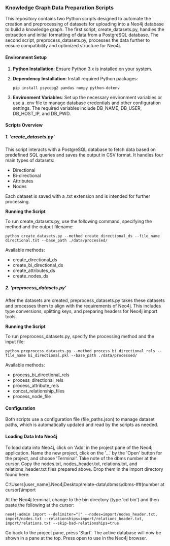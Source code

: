 ### **Knowledge Graph Data Preparation Scripts**

This repository contains two Python scripts designed to automate the creation and preprocessing of datasets for
uploading into a Neo4j database to build a knowledge graph. The first script, create_datasets.py, handles the
extraction and initial formatting of data from a PostgreSQL database. The second script, preprocess_datasets.py,
processes the data further to ensure compatibility and optimized structure for Neo4j.

#### **Environment Setup**

1. **Python Installation**: Ensure Python 3.x is installed on your system.
2. **Dependency Installation**: Install required Python packages:

    ```pip install psycopg2 pandas numpy python-dotenv```
3. **Environment Variables**: Set up the necessary environment variables or use a .env file to manage database credentials 
and other configuration settings. The required variables include DB_NAME, DB_USER, DB_HOST_IP, and DB_PWD.

#### **Scripts Overview**
##### **1. 'create_datasets.py'**

This script interacts with a PostgreSQL database to fetch data based on predefined SQL queries and saves the output 
in CSV format. It handles four main types of datasets:

* Directional
* Bi-directional
* Attributes
* Nodes

Each dataset is saved with a .txt extension and is intended for further processing.

**Running the Script**

To run create_datasets.py, use the following command, specifying the method and the output filename:

   ```python create_datasets.py --method create_directional_ds --file_name directional.txt --base_path ./data/processed/```

Available methods:

* create_directional_ds
* create_bi_directional_ds
* create_attributes_ds
* create_nodes_ds

##### **2. 'preprocess_datasets.py'**

After the datasets are created, preprocess_datasets.py takes these datasets and processes them to align with the 
requirements of Neo4j. This includes type conversions, splitting keys, and preparing headers for Neo4j import tools.

**Running the Script**

To run preprocess_datasets.py, specify the processing method and the input file:

   ```python preprocess_datasets.py --method process_bi_directional_rels --file_name bi_directional.pkl --base_path ./data/processed/```

Available methods:

* process_bi_directional_rels
* process_directional_rels
* process_attribute_rels
* concat_relationship_files
* process_node_file

#### **Configuration**
Both scripts use a configuration file (file_paths.json) to manage dataset paths, which is automatically 
updated and read by the scripts as needed.

#### **Loading Data Into Neo4j**

To load data into Neo4j, click on 'Add' in the project pane of the Neo4j application. Name the new project, click on 
the '...' by the 'Open' button for the project, and choose 'Terminal'. Take note of the dbms number at the cursor. 
Copy the nodes.txt, nodes_header.txt, relations.txt, and relations_header.txt files prepared above. Drop them in the 
import directory found here:

C:\Users\[user_name]\.Neo4jDesktop\relate-data\dbmss\dbms-##(number at cursor)\import

At the Neo4j terminal, change to the bin directory (type 'cd bin') and then paste the following at the cursor: 

   ```neo4j-admin import --delimiter="|" --nodes=import/nodes_header.txt, import/nodes.txt --relationships=import/relations_header.txt, import/relations.txt --skip-bad-relationships=true```

Go back to the project pane, press 'Start'. The active database will now be shown in a pane at the top. Press open to 
use in the Neo4j browser.


